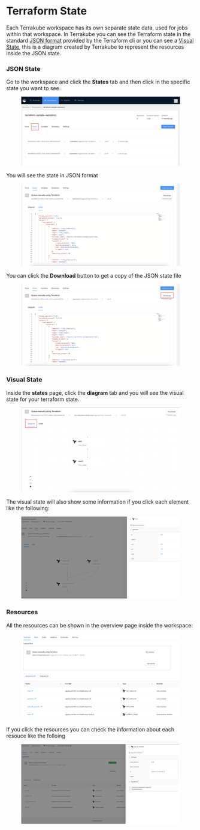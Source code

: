 # Terraform State

Each Terrakube workspace has its own separate state data, used for jobs within that workspace. In Terrakube you can see the Terraform state in the standard [JSON format](terraform-state.md#json-state) provided by the Terraform cli or you can see a [Visual State](terraform-state.md#visual-state), this is a diagram created by Terrakube to represent the resources inside the JSON state.

### JSON State

Go to the workspace and click the **States** tab and then click in the specific state you want to see.

<figure><img src="../../.gitbook/assets/image (255).png" alt=""><figcaption></figcaption></figure>

You will see the state in JSON format

<figure><img src="../../.gitbook/assets/image (284).png" alt=""><figcaption></figcaption></figure>

You can click the **Download** button to get a copy of the JSON state file&#x20;

<figure><img src="../../.gitbook/assets/image (198).png" alt=""><figcaption></figcaption></figure>

### Visual State

Inside the **states** page, click the **diagram** tab and you will see the visual state for your terraform state.

<figure><img src="../../.gitbook/assets/image (270).png" alt=""><figcaption></figcaption></figure>

The visual state will also show some information if you click each element like the following:

<figure><img src="../../.gitbook/assets/image (368).png" alt=""><figcaption></figcaption></figure>

### Resources

All the resources can be shown in the overview page inside the workspace:

<figure><img src="../../.gitbook/assets/image (366).png" alt=""><figcaption></figcaption></figure>

If you click the resources you can check the information about each resouce like the folloing

<figure><img src="../../.gitbook/assets/image (367).png" alt=""><figcaption></figcaption></figure>
